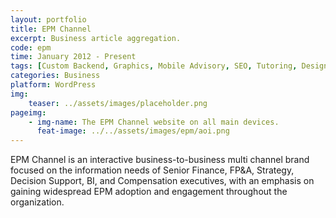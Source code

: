 ```yaml
---
layout: portfolio
title: EPM Channel
excerpt: Business article aggregation.
code: epm
time: January 2012 - Present
tags: [Custom Backend, Graphics, Mobile Advisory, SEO, Tutoring, Design]
categories: Business
platform: WordPress
img:
    teaser: ../assets/images/placeholder.png
pageimg:
    - img-name: The EPM Channel website on all main devices.
      feat-image: ../../assets/images/epm/aoi.png
---
```

EPM Channel is an interactive business-to-business multi channel brand focused on the information needs of Senior Finance, FP&A, Strategy, Decision Support, BI, and Compensation executives, with an emphasis on gaining widespread EPM adoption and engagement throughout the organization.
